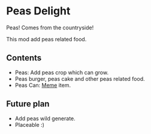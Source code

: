 # Peas Delight

Peas! Comes from the countryside!

This mod add peas related food.

## Contents
- Peas: Add peas crop which can grow.
- Peas burger, peas cake and other peas related food.
- Peas Can: [Meme](https://youtu.be/TmErrDqnBf0?si=MYqYbNtYMQlT5E84&t=10) item.

## Future plan
- Add peas wild generate.
- Placeable :)